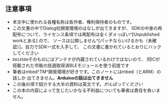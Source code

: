 
## 注意事項
* 本文中に使われる各種名称は各作者、権利保持者のものです。
* この文書の中でDialog社開発環境のはなしが出てきますが、
SDKの中身の再配布について、ライセンス条項では再配布は全くダメっぽい^[Unpublished workとある] ので、
ソースは公開しません^[パッチならいけるかも（未確認）]。自力でSDK一式を入手して、
この文書に書かれているとおりにハックしてください
* `DA14580`そのものにはアンテナが内蔵されているわけではないので、
同ICが搭載された市販の技適取得済BLEモジュールを使う前提です
* 筆者はmbed^TM^開発環境が好きです。このノートにはmbed（とARM）の話しか
出てきません。**Arduinoの話は出てきません**
* この後の項で紹介する大半の資料は英文です。_がんばってください_
* この本の内容によって生じたいかなる不利益についても筆者は責任を負いません。
